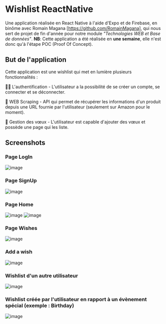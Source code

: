 # Wishlist ReactNative

Une application réalisée en React Native à l'aide d'Expo et de Firebase, en binôme avec Romain Magana [https://github.com/RomainMagana],
qui nous sert de projet de fin d'année pour notre module *"Technologies WEB et Base de données"*.
**NB**: Cette application a été réalisée en **une semaine**, elle n'est donc qu'à l'étape POC (Proof Of Concept).

## But de l'application

Cette application est une wishlist qui met en lumière plusieurs fonctionnalités : 

👨‍💻 L'authentification - L'utilisateur a la possibilité de se créer un compte, se connecter et se déconnecter.

🔎 WEB Scraping - API qui permet de récupérer les informations d'un produit depuis une URL fournie par l'utilisateur (seulement sur Amazon pour le moment).

🎁 Gestion des vœux - L'utilisateur est capable d'ajouter des vœux et possède une page qui les liste.

## Screenshots

### Page LogIn
![image](https://user-images.githubusercontent.com/84391974/169863044-083fb59b-27ef-44eb-a113-8654965fa513.png)
### Page SignUp
![image](https://user-images.githubusercontent.com/84391974/169863106-64cbd752-c609-4e10-8200-b4d212f543a5.png)
### Page Home
![image](https://user-images.githubusercontent.com/84391974/169865284-a3aa7fff-7ecf-4e16-ab69-eddd753d93cd.png)
![image](https://user-images.githubusercontent.com/84391974/169865391-f592d0ed-467c-4703-88bb-c417056debeb.png)
### Page Wishes
![image](https://user-images.githubusercontent.com/84391974/169865497-2a292f6c-ff14-4584-ad03-2a13252b2030.png)
### Add a wish
![image](https://user-images.githubusercontent.com/84391974/169865542-2a96bf0e-0e80-4e5b-8fa2-553ea147500a.png)
### Wishlist d'un autre utilisateur
![image](https://user-images.githubusercontent.com/84391974/169865822-e9b97333-8aa5-4593-b48a-bb4f8a91896f.png)
### Wishlist créée par l'utilisateur en rapport à un évènement spécial (exemple : Birthday)
![image](https://user-images.githubusercontent.com/84391974/169865934-07e6ae66-07ec-4f4d-9b94-1f4ab66bfaac.png)



